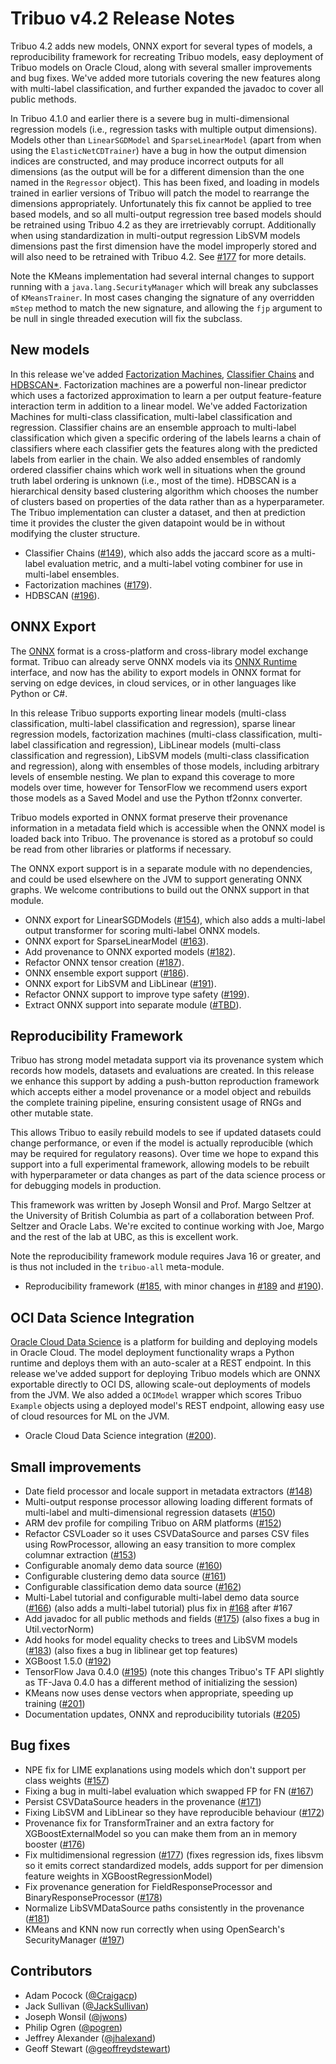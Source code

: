 # Tribuo v4.2 Release Notes

Tribuo 4.2 adds new models, ONNX export for several types of models, a
reproducibility framework for recreating Tribuo models, easy deployment of
Tribuo models on Oracle Cloud, along with several smaller improvements and bug
fixes. We've added more tutorials covering the new features along with
multi-label classification, and further expanded the javadoc to cover all
public methods.

In Tribuo 4.1.0 and earlier there is a severe bug in multi-dimensional
regression models (i.e., regression tasks with multiple output dimensions).
Models other than `LinearSGDModel` and `SparseLinearModel` (apart from when
using the `ElasticNetCDTrainer`) have a bug in how the output dimension indices
are constructed, and may produce incorrect outputs for all dimensions (as the
output will be for a different dimension than the one named in the `Regressor`
object). This has been fixed, and loading in models trained in earlier versions
of Tribuo will patch the model to rearrange the dimensions appropriately.
Unfortunately this fix cannot be applied to tree based models, and so all
multi-output regression tree based models should be retrained using Tribuo 4.2
as they are irretrievably corrupt. Additionally when using standardization in
multi-output regression LibSVM models dimensions past the first dimension have
the model improperly stored and will also need to be retrained with Tribuo 4.2.
See [#177](https://github.com/oracle/tribuo/pull/177) for more details.

Note the KMeans implementation had several internal changes to support running
with a `java.lang.SecurityManager` which will break any subclasses of `KMeansTrainer`.
In most cases changing the signature of any overridden `mStep` method to match
the new signature, and allowing the `fjp` argument to be null in single threaded 
execution will fix the subclass.

## New models

In this release we've added [Factorization
Machines](https://www.computer.org/csdl/proceedings-article/icdm/2010/4256a995/12OmNwMFMfl),
[Classifier
Chains](https://link.springer.com/content/pdf/10.1007/s10994-011-5256-5.pdf)
and
[HDBSCAN\*](https://link.springer.com/chapter/10.1007/978-3-642-37456-2_14).
Factorization machines are a powerful non-linear predictor which uses a
factorized approximation to learn a per output feature-feature interaction term
in addition to a linear model. We've added Factorization Machines for
multi-class classification, multi-label classification and regression.
Classifier chains are an ensemble approach to multi-label classification which
given a specific ordering of the labels learns a chain of classifiers where
each classifier gets the features along with the predicted labels from earlier
in the chain. We also added ensembles of randomly ordered classifier chains
which work well in situations when the ground truth label ordering is unknown
(i.e., most of the time).  HDBSCAN is a hierarchical density based clustering
algorithm which chooses the number of clusters based on properties of the data
rather than as a hyperparameter. The Tribuo implementation can cluster a
dataset, and then at prediction time it provides the cluster the given
datapoint would be in without modifying the cluster structure.

- Classifier Chains ([#149](https://github.com/oracle/tribuo/pull/149)), which
  also adds the jaccard score as a multi-label evaluation metric, and a
multi-label voting combiner for use in multi-label ensembles.
- Factorization machines ([#179](https://github.com/oracle/tribuo/pull/179)).
- HDBSCAN ([#196](https://github.com/oracle/tribuo/pull/196)).

## ONNX Export

The [ONNX](https://onnx.ai) format is a cross-platform and cross-library model
exchange format. Tribuo can already serve ONNX models via its [ONNX
Runtime](https://onnxruntime.ai) interface, and now has the ability to export
models in ONNX format for serving on edge devices, in cloud services, or in
other languages like Python or C#.

In this release Tribuo supports exporting linear models (multi-class
classification, multi-label classification and regression), sparse linear
regression models, factorization machines (multi-class classification,
multi-label classification and regression), LibLinear models (multi-class
classification and regression), LibSVM models (multi-class classification and
regression), along with ensembles of those models, including arbitrary levels
of ensemble nesting. We plan to expand this coverage to more models over time,
however for TensorFlow we recommend users export those models as a Saved Model
and use the Python tf2onnx converter.

Tribuo models exported in ONNX format preserve their provenance information in
a metadata field which is accessible when the ONNX model is loaded back into
Tribuo. The provenance is stored as a protobuf so could be read from other
libraries or platforms if necessary.

The ONNX export support is in a separate module with no dependencies, and could
be used elsewhere on the JVM to support generating ONNX graphs. We welcome
contributions to build out the ONNX support in that module.

- ONNX export for LinearSGDModels
  ([#154](https://github.com/oracle/tribuo/pull/154)), which also adds a
multi-label output transformer for scoring multi-label ONNX models.
- ONNX export for SparseLinearModel ([#163](https://github.com/oracle/tribuo/pull/163)).
- Add provenance to ONNX exported models ([#182](https://github.com/oracle/tribuo/pull/182)).
- Refactor ONNX tensor creation ([#187](https://github.com/oracle/tribuo/pull/187)).
- ONNX ensemble export support ([#186](https://github.com/oracle/tribuo/pull/186)).
- ONNX export for LibSVM and LibLinear ([#191](https://github.com/oracle/tribuo/pull/191)).
- Refactor ONNX support to improve type safety ([#199](https://github.com/oracle/tribuo/pull/199)).
- Extract ONNX support into separate module ([#TBD](https://github.com/oracle/tribuo/pull/)).

## Reproducibility Framework

Tribuo has strong model metadata support via its provenance system which
records how models, datasets and evaluations are created. In this release we
enhance this support by adding a push-button reproduction framework which
accepts either a model provenance or a model object and rebuilds the complete
training pipeline, ensuring consistent usage of RNGs and other mutable state.

This allows Tribuo to easily rebuild models to see if updated datasets could
change performance, or even if the model is actually reproducible (which may be
required for regulatory reasons).  Over time we hope to expand this support
into a full experimental framework, allowing models to be rebuilt with
hyperparameter or data changes as part of the data science process or for
debugging models in production.

This framework was written by Joseph Wonsil and Prof. Margo Seltzer at the
University of British Columbia as part of a collaboration between Prof. Seltzer
and Oracle Labs. We're excited to continue working with Joe, Margo and the rest
of the lab at UBC, as this is excellent work.

Note the reproducibility framework module requires Java 16 or greater, and is
thus not included in the `tribuo-all` meta-module.

- Reproducibility framework ([#185](https://github.com/oracle/tribuo/pull/185), with minor changes in [#189](https://github.com/oracle/tribuo/pull/189) and [#190](https://github.com/oracle/tribuo/pull/190)).

## OCI Data Science Integration

[Oracle Cloud Data
Science](https://www.oracle.com/data-science/cloud-infrastructure-data-science.html)
is a platform for building and deploying models in Oracle Cloud.  The model
deployment functionality wraps a Python runtime and deploys them with an
auto-scaler at a REST endpoint. In this release we've added support for
deploying Tribuo models which are ONNX exportable directly to OCI DS, allowing
scale-out deployments of models from the JVM. We also added a `OCIModel`
wrapper which scores Tribuo `Example` objects using a deployed model's REST
endpoint, allowing easy use of cloud resources for ML on the JVM.

- Oracle Cloud Data Science integration ([#200](https://github.com/oracle/tribuo/pull/200)).

## Small improvements

- Date field processor and locale support in metadata extractors ([#148](https://github.com/oracle/tribuo/pull/148))
- Multi-output response processor allowing loading different formats of multi-label and multi-dimensional regression datasets ([#150](https://github.com/oracle/tribuo/pull/150))
- ARM dev profile for compiling Tribuo on ARM platforms ([#152](https://github.com/oracle/tribuo/pull/152))
- Refactor CSVLoader so it uses CSVDataSource and parses CSV files using RowProcessor, allowing an easy transition to more complex columnar extraction ([#153](https://github.com/oracle/tribuo/pull/153))
- Configurable anomaly demo data source ([#160](https://github.com/oracle/tribuo/pull/160))
- Configurable clustering demo data source ([#161](https://github.com/oracle/tribuo/pull/161))
- Configurable classification demo data source ([#162](https://github.com/oracle/tribuo/pull/162)) 
- Multi-Label tutorial and configurable multi-label demo data source ([#166](https://github.com/oracle/tribuo/pull/166)) (also adds a multi-label tutorial) plus fix in [#168](https://github.com/oracle/tribuo/pull/168) after #167
- Add javadoc for all public methods and fields ([#175](https://github.com/oracle/tribuo/pull/175)) (also fixes a bug in Util.vectorNorm)
- Add hooks for model equality checks to trees and LibSVM models ([#183](https://github.com/oracle/tribuo/pull/183)) (also fixes a bug in liblinear get top features)
- XGBoost 1.5.0 ([#192](https://github.com/oracle/tribuo/pull/192))
- TensorFlow Java 0.4.0 ([#195](https://github.com/oracle/tribuo/pull/195)) (note this changes Tribuo's TF API slightly as TF-Java 0.4.0 has a different method of initializing the session)
- KMeans now uses dense vectors when appropriate, speeding up training ([#201](https://github.com/oracle/tribuo/pull/201))
- Documentation updates, ONNX and reproducibility tutorials ([#205](https://github.com/oracle/tribuo/pull/205))

## Bug fixes

- NPE fix for LIME explanations using models which don't support per class weights ([#157](https://github.com/oracle/tribuo/pull/157))
- Fixing a bug in multi-label evaluation which swapped FP for FN ([#167](https://github.com/oracle/tribuo/pull/167))
- Persist CSVDataSource headers in the provenance ([#171](https://github.com/oracle/tribuo/pull/171))
- Fixing LibSVM and LibLinear so they have reproducible behaviour ([#172](https://github.com/oracle/tribuo/pull/172))
- Provenance fix for TransformTrainer and an extra factory for XGBoostExternalModel so you can make them from an in memory booster ([#176](https://github.com/oracle/tribuo/pull/176))
- Fix multidimensional regression ([#177](https://github.com/oracle/tribuo/pull/177)) (fixes regression ids, fixes libsvm so it emits correct standardized models, adds support for per dimension feature weights in XGBoostRegressionModel)
- Fix provenance generation for FieldResponseProcessor and BinaryResponseProcessor ([#178](https://github.com/oracle/tribuo/pull/178)) 
- Normalize LibSVMDataSource paths consistently in the provenance ([#181](https://github.com/oracle/tribuo/pull/181))
- KMeans and KNN now run correctly when using OpenSearch's SecurityManager ([#197](https://github.com/oracle/tribuo/pull/197))

## Contributors

- Adam Pocock ([@Craigacp](https://github.com/Craigacp))
- Jack Sullivan ([@JackSullivan](https://github.com/JackSullivan))
- Joseph Wonsil ([@jwons](https://github.com/jwons))
- Philip Ogren ([@pogren](https://github.com/pogren))
- Jeffrey Alexander ([@jhalexand](https://github.com/jhalexand))
- Geoff Stewart ([@geoffreydstewart](https://github.com/geoffreydstewart))


